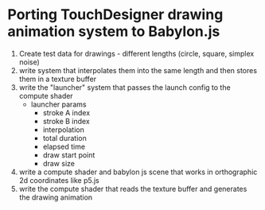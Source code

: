 
# Porting TouchDesigner drawing animation system to Babylon.js

1. Create test data for drawings - different lengths (circle, square, simplex noise)
2. write system that interpolates them into the same length and then stores them in a texture buffer
3. write the "launcher" system that passes the launch config to the compute shader 
   - launcher params
     - stroke A index
     - stroke B index
     - interpolation 
     - total duration
     - elapsed time
     - draw start point
     - draw size 
4. write a compute shader and babylon js scene that works in orthographic 2d coordinates like p5.js  
5. write the compute shader that reads the texture buffer and generates the drawing animation